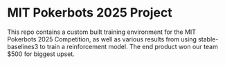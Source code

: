 # MIT Pokerbots 2025 Project

This repo contains a custom built training environment for the MIT Pokerbots 2025 Competition, as well as various results from using stable-baselines3 to train a reinforcement model.
The end product won our team $500 for biggest upset.
